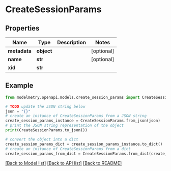 # CreateSessionParams


## Properties

Name | Type | Description | Notes
------------ | ------------- | ------------- | -------------
**metadata** | **object** |  | [optional] 
**name** | **str** |  | [optional] 
**xid** | **str** |  | 

## Example

```python
from modelmetry.openapi.models.create_session_params import CreateSessionParams

# TODO update the JSON string below
json = "{}"
# create an instance of CreateSessionParams from a JSON string
create_session_params_instance = CreateSessionParams.from_json(json)
# print the JSON string representation of the object
print(CreateSessionParams.to_json())

# convert the object into a dict
create_session_params_dict = create_session_params_instance.to_dict()
# create an instance of CreateSessionParams from a dict
create_session_params_from_dict = CreateSessionParams.from_dict(create_session_params_dict)
```
[[Back to Model list]](../README.md#documentation-for-models) [[Back to API list]](../README.md#documentation-for-api-endpoints) [[Back to README]](../README.md)


